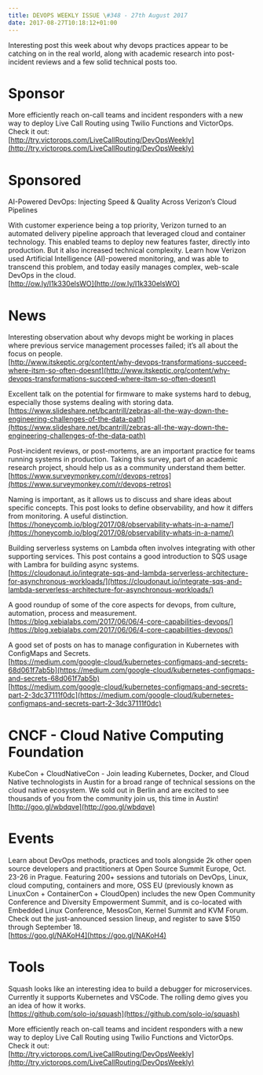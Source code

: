 ```yaml
---
title: DEVOPS WEEKLY ISSUE \#348 - 27th August 2017 
date: 2017-08-27T10:18:12+01:00
---
```


Interesting post this week about why devops practices appear to be catching on in the real world, along with academic research into post-incident reviews and a few solid technical posts too.


Sponsor
======

More efficiently reach on-call teams and incident responders with a new way to deploy Live Call Routing using Twilio Functions and VictorOps. Check it out:
<br>[http://try.victorops.com/LiveCallRouting/DevOpsWeekly](http://try.victorops.com/LiveCallRouting/DevOpsWeekly)


Sponsored
========

AI-Powered DevOps: Injecting Speed & Quality Across Verizon’s Cloud Pipelines

With customer experience being a top priority, Verizon turned to an automated delivery pipeline approach that leveraged cloud and container technology. This enabled teams to deploy new features faster, directly into production. But it also increased technical complexity. Learn how Verizon used Artificial Intelligence (AI)-powered monitoring, and was able to transcend this problem, and today easily manages complex, web-scale DevOps in the cloud.
<br>[http://ow.ly/I1k330elsWO](http://ow.ly/I1k330elsWO)


News
====

Interesting observation about why devops might be working in places where previous service management processes failed; it’s all about the focus on people.
<br>[http://www.itskeptic.org/content/why-devops-transformations-succeed-where-itsm-so-often-doesnt](http://www.itskeptic.org/content/why-devops-transformations-succeed-where-itsm-so-often-doesnt)


Excellent talk on the potential for firmware to make systems hard to debug, especially those systems dealing with storing data.
<br>[https://www.slideshare.net/bcantrill/zebras-all-the-way-down-the-engineering-challenges-of-the-data-path](https://www.slideshare.net/bcantrill/zebras-all-the-way-down-the-engineering-challenges-of-the-data-path)


Post-incident reviews, or post-mortems, are an important practice for teams running systems in production. Taking this survey, part of an academic research project, should help us as a community understand them better.
<br>[https://www.surveymonkey.com/r/devops-retros](https://www.surveymonkey.com/r/devops-retros)


Naming is important, as it allows us to discuss and share ideas about specific concepts. This post looks to define observability, and how it differs from monitoring. A useful distinction.
<br>[https://honeycomb.io/blog/2017/08/observability-whats-in-a-name/](https://honeycomb.io/blog/2017/08/observability-whats-in-a-name/)


Building serverless systems on Lambda often involves integrating with other supporting services. This post contains a good introduction to SQS usage with Lambra for building async systems.
<br>[https://cloudonaut.io/integrate-sqs-and-lambda-serverless-architecture-for-asynchronous-workloads/](https://cloudonaut.io/integrate-sqs-and-lambda-serverless-architecture-for-asynchronous-workloads/)


A good roundup of some of the core aspects for devops, from culture, automation, process and measurement.
<br>[https://blog.xebialabs.com/2017/06/06/4-core-capabilities-devops/](https://blog.xebialabs.com/2017/06/06/4-core-capabilities-devops/)


A good set of posts on has to manage configuration in Kubernetes with ConfigMaps and Secrets.
<br>[https://medium.com/google-cloud/kubernetes-configmaps-and-secrets-68d061f7ab5b](https://medium.com/google-cloud/kubernetes-configmaps-and-secrets-68d061f7ab5b)
<br>[https://medium.com/google-cloud/kubernetes-configmaps-and-secrets-part-2-3dc37111f0dc](https://medium.com/google-cloud/kubernetes-configmaps-and-secrets-part-2-3dc37111f0dc)


CNCF - Cloud Native Computing Foundation
====

KubeCon + CloudNativeCon - Join leading Kubernetes, Docker, and Cloud Native technologists in Austin for a broad range of technical sessions on the cloud native ecosystem. We sold out in Berlin and are excited to see thousands of you from the community join us, this time in Austin!
<br>[http://goo.gl/wbdqve](http://goo.gl/wbdqve)


Events
======

Learn about DevOps methods, practices and tools alongside 2k other open source developers and practitioners at Open Source Summit Europe, Oct. 23-26 in Prague. Featuring 200+ sessions and tutorials on DevOps, Linux, cloud computing, containers and more, OSS EU (previously known as LinuxCon + ContainerCon + CloudOpen) includes the new Open Community Conference and Diversity Empowerment Summit, and is co-located with Embedded Linux Conference, MesosCon, Kernel Summit and KVM Forum. Check out the just-announced session lineup, and register to save $150 through September 18.
<br>[https://goo.gl/NAKoH4](https://goo.gl/NAKoH4)


Tools
=====

Squash looks like an interesting idea to build a debugger for microservices. Currently it supports Kubernetes and VSCode. The rolling demo gives you an idea of how it works.
<br>[https://github.com/solo-io/squash](https://github.com/solo-io/squash)



More efficiently reach on-call teams and incident responders with a new way to deploy Live Call Routing using Twilio Functions and VictorOps. Check it out:
<br>[http://try.victorops.com/LiveCallRouting/DevOpsWeekly](http://try.victorops.com/LiveCallRouting/DevOpsWeekly)




